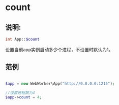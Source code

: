 # count

## 说明:
```php
int App::$count
```

设置当前app实例启动多少个进程，不设置时默认为1。


## 范例

```php

$app = new WebWorker\App("http://0.0.0.0:1215");

//设置进程数为4
$app->count = 4;

```
